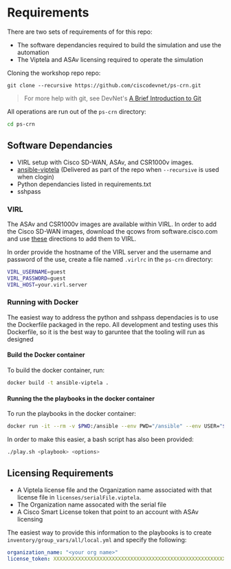 # Requirements

There are two sets of requirements of for this repo:

* The software dependancies required to build the simulation and use the automation
* The Viptela and ASAv licensing required to operate the simulation

Cloning the workshop repo repo:

``` shell
git clone --recursive https://github.com/ciscodevnet/ps-crn.git
```

>For more help with git, see DevNet's [A Brief Introduction to Git](https://learninglabs.cisco.com/lab/git-basic-workflows/step/1)

All operations are run out of the `ps-crn` directory:

```bash
cd ps-crn
```

## Software Dependancies

* VIRL setup with Cisco SD-WAN, ASAv, and CSR1000v images.
* [ansible-viptela](https://github.com/CiscoDevNet/ansible-viptela) (Delivered as part of the repo when `--recursive` is used when clogin)
* Python dependancies listed in requirements.txt
* sshpass

### VIRL

The ASAv and CSR1000v images are available within VIRL.  In order to add the Cisco SD-WAN images, download the qcows from software.cisco.com
and use [these](https://github.com/CiscoSE/virl-howtos) directions to add them to VIRL.

In order provide the hostname of the VIRL server and the username and password of the use, create a file named `.virlrc` in the `ps-crn` directory:

```bash
VIRL_USERNAME=guest
VIRL_PASSWORD=guest
VIRL_HOST=your.virl.server
```

### Running with Docker

The easiest way to address the python and sshpass dependacies is to use the Dockerfile packaged in the repo.  All development and testing
uses this Dockerfile, so it is the best way to garuntee that the tooling will run as designed

#### Build the Docker container

To build the docker container, run:

```bash
docker build -t ansible-viptela .
```

#### Running the the playbooks in the docker container

To run the playbooks in the docker container:

```bash
docker run -it --rm -v $PWD:/ansible --env PWD="/ansible" --env USER="$USER" ansible-viptela ansible-playbook <playbook> <options>
```

In order to make this easier, a bash script has also been provided:

```bash
./play.sh <playbook> <options>
```

## Licensing Requirements

* A Viptela license file and the Organization name associated with that license file in `licenses/serialFile.viptela`.
* The Organization name assocated with the serial file
* A Cisco Smart License token that point to an account with ASAv licensing

The easiest way to provide this information to the playbooks is to create `inventory/group_vars/all/local.yml` and specify the following:

```yaml
organization_name: "<your org name>"
license_token: XXXXXXXXXXXXXXXXXXXXXXXXXXXXXXXXXXXXXXXXXXXXXXXXXXXXXXXXXXXXXXXXXXXXXXXXXXXXXXXXXXXXXXXXXXXXXXXXXX
```

